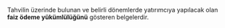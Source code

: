 Tahvilin üzerinde bulunan ve belirli dönemlerde yatırımcıya yapılacak olan **faiz ödeme yükümlülüğünü** gösteren belgelerdir.